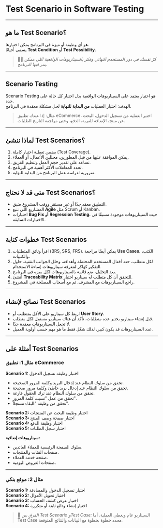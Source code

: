 # Test Scenario in Software Testing



---

## ما هو Test Scenario؟

 هو أي وظيفة أو ميزة في البرنامج يمكن اختبارها.  
يسمى أحيانًا **Test Condition** أو **Test Possibility**.  

> 🕵️‍♂️ *كرّ نفسك في دور المستخدم النهائي وفكر بالسيناريوهات الواقعية اللي ممكن يمر فيها البرنامج.*

---

## Scenario Testing

Scenario Testing هو اختبار يعتمد على السيناريوهات الواقعية بدل اختبار كل حالة على حدة.  
الهدف: اختبار العمليات **من البداية للنهاية** لحل مشكلة معقدة في البرنامج.

> مثال: إذا عندك تطبيق eCommerce، اختبر العملية من تسجيل الدخول، البحث عن منتج، الإضافة للعربة، الدفع، وحتى مراجعة التاريخ الطلبات.

---

## لماذا ننشئ Test Scenarios؟

1. يضمن تغطية اختبار كاملة (Test Coverage).  
2. يمكن الموافقة عليها من قبل المطورين، محللين الأعمال، أو العملاء.  
3. تساعد على تقدير حجم العمل وتنظيم الفريق.  
4. تحدد المعاملات الأكثر أهمية في البرنامج.  
5. ضرورية لدراسة عمل البرنامج من البداية للنهاية.

---

## متى قد لا نحتاج Test Scenarios؟

- التطبيق معقد جدًا أو غير مستقر ووقت المشروع ضيق.  
- المشاريع اللي تتبع **Agile** مثل Scrum أو Kanban.  
- اختبارات **Bug Fix** أو **Regression Testing**، حيث السيناريوهات موجودة مسبقًا في الاختبارات السابقة.

---

## خطوات كتابة Test Scenarios

1. اقرأ وثائق المتطلبات (BRS, SRS, FRS). يمكن أيضًا مراجعة **Use Cases**، الكتب، والكتيبات.  
2. لكل متطلب، حدد أفعال المستخدم المحتملة وأهدافه، وحلل الجوانب التقنية. حاول التفكير كهاكر لمعرفة سيناريوهات إساءة الاستخدام.  
3. بعد التحليل، ضع قائمة بالسيناريوهات لكل ميزة في البرنامج.  
4. أنشئ **Traceability Matrix** للتحقق أن كل متطلب له سيناريو اختبار.  
5. راجع السيناريوهات مع المشرف، ثم مع أصحاب المصلحة في المشروع.

---

## نصائح لإنشاء Test Scenarios

- اربط كل سيناريو على الأقل بمتطلب أو **User Story**.  
- قبل إنشاء سيناريو يختبر عدة متطلبات، تأكد أن هناك سيناريو مستقل لكل متطلب.  
- لا تجعل السيناريوهات معقدة جدًا.  
- عدد السيناريوهات قد يكون كبير، لذلك شغّل فقط ما هو مهم حسب أولوية العميل.

---

## أمثلة على Test Scenarios

### مثال 1: تطبيق eCommerce

**Scenario 1:** اختبار وظيفة تسجيل الدخول

- تحقق من سلوك النظام عند إدخال البريد وكلمة المرور الصحيحة.  
- تحقق من سلوك النظام عند إدخال بريد خاطئ وكلمة مرور صحيحة.  
- تحقق من سلوك النظام عند ترك الحقول فارغة.  
- تحقق من عمل "نسيت كلمة المرور".  
- تحقق من وظيفة "البقاء مسجلاً".

**Scenario 2:** اختبار وظيفة البحث عن المنتجات  
**Scenario 3:** اختبار صفحة وصف المنتج  
**Scenario 4:** اختبار وظيفة الدفع  
**Scenario 5:** اختبار سجل الطلبات  

**سيناريوهات إضافية:**  
- سلوك الصفحة الرئيسية للعملاء العائدين.  
- صفحات الفئات والمنتجات.  
- صفحة خدمة العملاء.  
- صفحات العروض اليومية.

---

### مثال 2: موقع بنكي

**Scenario 1:** اختبار تسجيل الدخول والمصادقة  
**Scenario 2:** اختبار تحويل الأموال  
**Scenario 3:** اختبار عرض كشف الحساب  
**Scenario 4:** اختبار إنشاء ودائع ثابتة أو متكررة  

> 📝 *الفرق بين Test Scenario وTest Case:* السيناريو عام ويغطي العملية، أما Test Case محدد خطوة بخطوة مع البيانات والنتائج المتوقعة.

